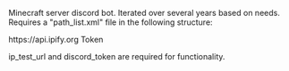 Minecraft server discord bot. Iterated over several years based on needs. Requires a "path_list.xml" file in the following structure:

<?xml version="1.0"?>
<paths>
    <ip_test_url>https://api.ipify.org</ip_test_url>
    <discord_token>Token</discord_token>
</paths>

ip_test_url and discord_token are required for functionality.